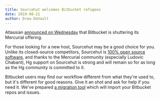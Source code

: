```yaml
---
title: Sourcehut welcomes Bitbucket refugees
date: 2019-08-21
author: Drew DeVault
---
```


Atlassian [announced on Wednesday][atlassian-announcement] that Bitbucket is
shuttering its Mercurial offering.

[atlassian-announcement]: https://bitbucket.org/blog/sunsetting-mercurial-support-in-bitbucket

For those looking for a new host, Sourcehut may be a good choice for you.
Unlike its closed-source competitors, Sourcehut is [100% open source
software][srht-source], and thanks to the Mercurial community (especially
Ludovic Chabant), Hg support on Sourcehut is strong and will remain so for as
long as the Hg community is committed to it.

[srht-source]: https://git.sr.ht/~sircmpwn/?search=sr.ht

Bitbucket users may find our workflow different from what they're used to, but
it's different for good reasons. Give it an shot and ask for help if you need
it. We've prepared [a migration tool](https://hg.sr.ht/%7Esircmpwn/invertbucket)
which will import your Bitbucket repos and issues.
